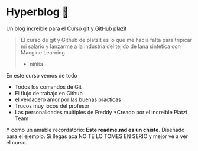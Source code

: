 # Hyperblog 💚
Un blog increible para el [Curso git y GitHub](https://platzi.com/cursos/git-github/ "Curso git y GitHub") plazit
> El curso de git y Github de platzit es lo que me hacia falta para tripicar mi salario y lanzarme a la industria del tejido de lana sintetica con Macgine Learning 
> - niñita

En este curso vemos de todo
* Todos los comandos de Git
* El flujo de trabajo en Github
* el verdadero amor por las buenas practicas
* Trucos muy locos del profesor
* Las personalidades multiples de Freddy 
*Creado por el increible Platzi Team

Y como un amable recordatorio: **Este readme.md es un chiste**. Diseñado para el ejemplo. Si llegas acá NO TE LO TOMES EN SERIO y mejor ve a ver el curso. 